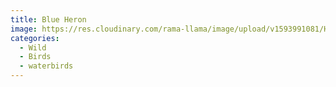 ```yaml
---
title: Blue Heron
image: https://res.cloudinary.com/rama-llama/image/upload/v1593991081/Heron_in_Blue_aa5hdr.jpg
categories:
  - Wild
  - Birds
  - waterbirds
---
```

